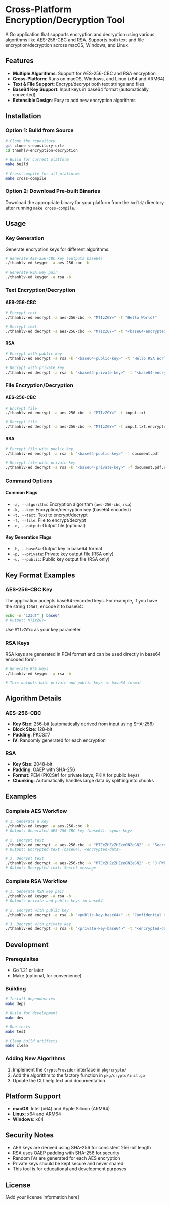 # Cross-Platform Encryption/Decryption Tool

A Go application that supports encryption and decryption using various algorithms like AES-256-CBC and RSA. Supports both text and file encryption/decryption across macOS, Windows, and Linux.

## Features

- **Multiple Algorithms**: Support for AES-256-CBC and RSA encryption
- **Cross-Platform**: Runs on macOS, Windows, and Linux (x64 and ARM64)
- **Text & File Support**: Encrypt/decrypt both text strings and files
- **Base64 Key Support**: Input keys in base64 format (automatically converted)
- **Extensible Design**: Easy to add new encryption algorithms

## Installation

### Option 1: Build from Source

```bash
# Clone the repository
git clone <repository-url>
cd thanhlv-encryption-decryption

# Build for current platform
make build

# Cross-compile for all platforms
make cross-compile
```

### Option 2: Download Pre-built Binaries

Download the appropriate binary for your platform from the `build/` directory after running `make cross-compile`.

## Usage

### Key Generation

Generate encryption keys for different algorithms:

```bash
# Generate AES-256-CBC key (outputs base64)
./thanhlv-ed keygen -a aes-256-cbc -b

# Generate RSA key pair
./thanhlv-ed keygen -a rsa -b
```

### Text Encryption/Decryption

#### AES-256-CBC

```bash
# Encrypt text
./thanhlv-ed encrypt -a aes-256-cbc -k "MTIzZGY=" -t "Hello World!"

# Decrypt text
./thanhlv-ed decrypt -a aes-256-cbc -k "MTIzZGY=" -t "<base64-encrypted-text>"
```

#### RSA

```bash
# Encrypt with public key
./thanhlv-ed encrypt -a rsa -k "<base64-public-key>" -t "Hello RSA World!"

# Decrypt with private key
./thanhlv-ed decrypt -a rsa -k "<base64-private-key>" -t "<base64-encrypted-text>"
```

### File Encryption/Decryption

#### AES-256-CBC

```bash
# Encrypt file
./thanhlv-ed encrypt -a aes-256-cbc -k "MTIzZGY=" -f input.txt

# Decrypt file
./thanhlv-ed decrypt -a aes-256-cbc -k "MTIzZGY=" -f input.txt.encrypted
```

#### RSA

```bash
# Encrypt file with public key
./thanhlv-ed encrypt -a rsa -k "<base64-public-key>" -f document.pdf

# Decrypt file with private key
./thanhlv-ed decrypt -a rsa -k "<base64-private-key>" -f document.pdf.encrypted
```

### Command Options

#### Common Flags

- `-a, --algorithm`: Encryption algorithm (`aes-256-cbc`, `rsa`)
- `-k, --key`: Encryption/decryption key (base64 encoded)
- `-t, --text`: Text to encrypt/decrypt
- `-f, --file`: File to encrypt/decrypt
- `-o, --output`: Output file (optional)

#### Key Generation Flags

- `-b, --base64`: Output key in base64 format
- `-p, --private`: Private key output file (RSA only)
- `-u, --public`: Public key output file (RSA only)

## Key Format Examples

### AES-256-CBC Key

The application accepts base64-encoded keys. For example, if you have the string `123df`, encode it to base64:

```bash
echo -n "123df" | base64
# Output: MTIzZGY=
```

Use `MTIzZGY=` as your key parameter.

### RSA Keys

RSA keys are generated in PEM format and can be used directly in base64 encoded form:

```bash
# Generate RSA keys
./thanhlv-ed keygen -a rsa -b

# This outputs both private and public keys in base64 format
```

## Algorithm Details

### AES-256-CBC

- **Key Size**: 256-bit (automatically derived from input using SHA-256)
- **Block Size**: 128-bit
- **Padding**: PKCS#7
- **IV**: Randomly generated for each encryption

### RSA

- **Key Size**: 2048-bit
- **Padding**: OAEP with SHA-256
- **Format**: PEM (PKCS#1 for private keys, PKIX for public keys)
- **Chunking**: Automatically handles large data by splitting into chunks

## Examples

### Complete AES Workflow

```bash
# 1. Generate a key
./thanhlv-ed keygen -a aes-256-cbc -b
# Output: Generated AES-256-CBC key (base64): <your-key>

# 2. Encrypt text
./thanhlv-ed encrypt -a aes-256-cbc -k "MTExZHZzZHZzeGN2eGN2" -t "Secret message"
# Output: Encrypted text (base64): <encrypted-data>

# 3. Decrypt text
./thanhlv-ed decrypt -a aes-256-cbc -k "MTExZHZzZHZzeGN2eGN2" -t "J+FWPLdwO+N6BSaRo2o8vCUImk50kHYi4SkHrzeLP9Q="
# Output: Decrypted text: Secret message
```

### Complete RSA Workflow

```bash
# 1. Generate RSA key pair
./thanhlv-ed keygen -a rsa -b
# Outputs private and public keys in base64

# 2. Encrypt with public key
./thanhlv-ed encrypt -a rsa -k "<public-key-base64>" -t "Confidential data"

# 3. Decrypt with private key
./thanhlv-ed decrypt -a rsa -k "<private-key-base64>" -t "<encrypted-data>"
```

## Development

### Prerequisites

- Go 1.21 or later
- Make (optional, for convenience)

### Building

```bash
# Install dependencies
make deps

# Build for development
make dev

# Run tests
make test

# Clean build artifacts
make clean
```

### Adding New Algorithms

1. Implement the `CryptoProvider` interface in `pkg/crypto/`
2. Add the algorithm to the factory function in `pkg/crypto/init.go`
3. Update the CLI help text and documentation

## Platform Support

- **macOS**: Intel (x64) and Apple Silicon (ARM64)
- **Linux**: x64 and ARM64
- **Windows**: x64

## Security Notes

- AES keys are derived using SHA-256 for consistent 256-bit length
- RSA uses OAEP padding with SHA-256 for security
- Random IVs are generated for each AES encryption
- Private keys should be kept secure and never shared
- This tool is for educational and development purposes

## License

[Add your license information here]